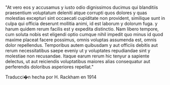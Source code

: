 "At vero eos y accusamus y iusto odio dignissimos ducimus qui blanditiis praesentium voluptatum deleniti atque corrupti quos dolores y quas molestias excepturi sint occaecati cupiditate non provident, similique sunt in culpa qui officia deserunt mollitia animi, id est laborum y dolorum fuga. y harum quidem rerum facilis est y expedita distinctio. Nam libero tempore, cum soluta nobis est eligendi optio cumque nihil impedit quo minus id quod maxime placeat facere possimus, omnis voluptas assumenda est, omnis dolor repellendus. Temporibus autem quibusdam y aut officiis debitis aut rerum necessitatibus saepe eveniy ut y voluptates repudiandae sint y molestiae non recusandae. Itaque earum rerum hic tenyur a sapiente delectus, ut aut reiciendis voluptatibus maiores alias consequatur aut perferendis doloribus asperiores repellat."

Traducci�n hecha por H. Rackham en 1914
